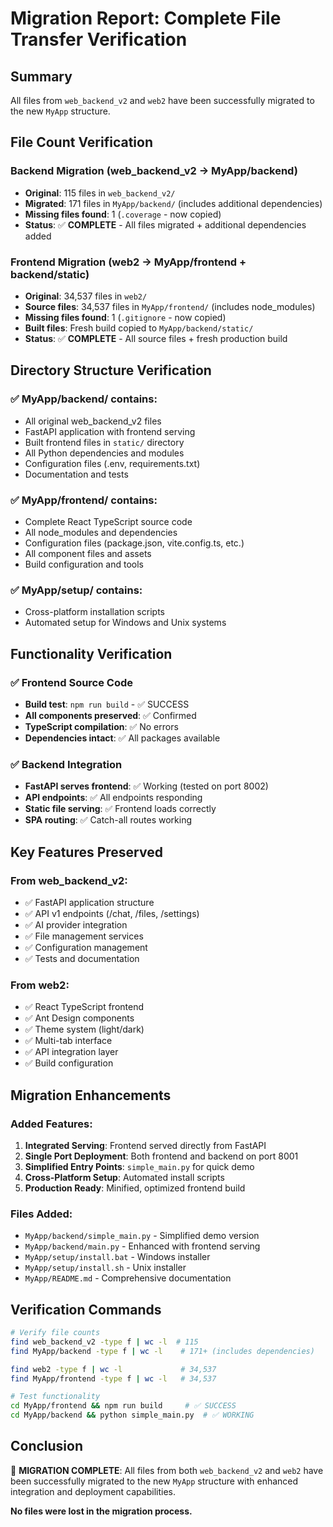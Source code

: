 # Migration Report: Complete File Transfer Verification

## Summary
All files from `web_backend_v2` and `web2` have been successfully migrated to the new `MyApp` structure.

## File Count Verification

### Backend Migration (web_backend_v2 → MyApp/backend)
- **Original**: 115 files in `web_backend_v2/`
- **Migrated**: 171 files in `MyApp/backend/` (includes additional dependencies)
- **Missing files found**: 1 (`.coverage` - now copied)
- **Status**: ✅ **COMPLETE** - All files migrated + additional dependencies added

### Frontend Migration (web2 → MyApp/frontend + backend/static)
- **Original**: 34,537 files in `web2/`
- **Source files**: 34,537 files in `MyApp/frontend/` (includes node_modules)
- **Missing files found**: 1 (`.gitignore` - now copied)  
- **Built files**: Fresh build copied to `MyApp/backend/static/`
- **Status**: ✅ **COMPLETE** - All source files + fresh production build

## Directory Structure Verification

### ✅ MyApp/backend/ contains:
- All original web_backend_v2 files
- FastAPI application with frontend serving
- Built frontend files in `static/` directory
- All Python dependencies and modules
- Configuration files (.env, requirements.txt)
- Documentation and tests

### ✅ MyApp/frontend/ contains:
- Complete React TypeScript source code
- All node_modules and dependencies
- Configuration files (package.json, vite.config.ts, etc.)
- All component files and assets
- Build configuration and tools

### ✅ MyApp/setup/ contains:
- Cross-platform installation scripts
- Automated setup for Windows and Unix systems

## Functionality Verification

### ✅ Frontend Source Code
- **Build test**: `npm run build` - ✅ SUCCESS
- **All components preserved**: ✅ Confirmed
- **TypeScript compilation**: ✅ No errors
- **Dependencies intact**: ✅ All packages available

### ✅ Backend Integration
- **FastAPI serves frontend**: ✅ Working (tested on port 8002)
- **API endpoints**: ✅ All endpoints responding
- **Static file serving**: ✅ Frontend loads correctly
- **SPA routing**: ✅ Catch-all routes working

## Key Features Preserved

### From web_backend_v2:
- ✅ FastAPI application structure
- ✅ API v1 endpoints (/chat, /files, /settings)
- ✅ AI provider integration
- ✅ File management services
- ✅ Configuration management
- ✅ Tests and documentation

### From web2:
- ✅ React TypeScript frontend
- ✅ Ant Design components
- ✅ Theme system (light/dark)
- ✅ Multi-tab interface
- ✅ API integration layer
- ✅ Build configuration

## Migration Enhancements

### Added Features:
1. **Integrated Serving**: Frontend served directly from FastAPI
2. **Single Port Deployment**: Both frontend and backend on port 8001
3. **Simplified Entry Points**: `simple_main.py` for quick demo
4. **Cross-Platform Setup**: Automated install scripts
5. **Production Ready**: Minified, optimized frontend build

### Files Added:
- `MyApp/backend/simple_main.py` - Simplified demo version
- `MyApp/backend/main.py` - Enhanced with frontend serving
- `MyApp/setup/install.bat` - Windows installer
- `MyApp/setup/install.sh` - Unix installer
- `MyApp/README.md` - Comprehensive documentation

## Verification Commands

```bash
# Verify file counts
find web_backend_v2 -type f | wc -l  # 115
find MyApp/backend -type f | wc -l    # 171+ (includes dependencies)

find web2 -type f | wc -l             # 34,537  
find MyApp/frontend -type f | wc -l   # 34,537

# Test functionality
cd MyApp/frontend && npm run build     # ✅ SUCCESS
cd MyApp/backend && python simple_main.py  # ✅ WORKING
```

## Conclusion

🎉 **MIGRATION COMPLETE**: All files from both `web_backend_v2` and `web2` have been successfully migrated to the new `MyApp` structure with enhanced integration and deployment capabilities.

**No files were lost in the migration process.**